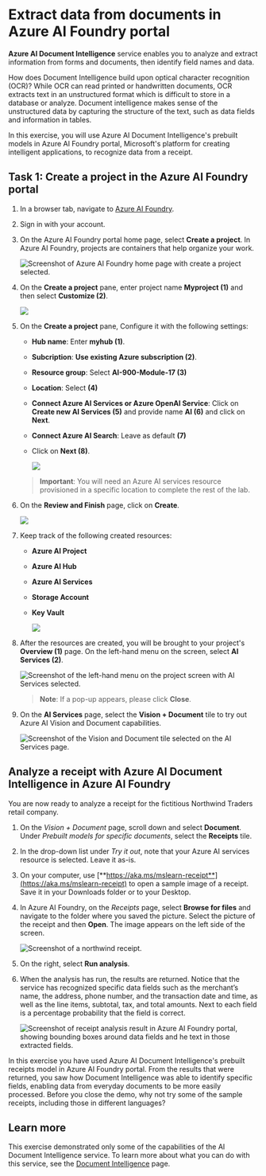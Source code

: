 
# Extract data from documents in Azure AI Foundry portal

**Azure AI Document Intelligence** service enables you to analyze and extract information from forms and documents, then identify field names and data. 

How does Document Intelligence build upon optical character recognition (OCR)? While OCR can read printed or handwritten documents, OCR extracts text in an unstructured format which is difficult to store in a database or analyze. Document intelligence makes sense of the unstructured data by capturing the structure of the text, such as data fields and information in tables. 

In this exercise, you will use Azure AI Document Intelligence's prebuilt models in Azure AI Foundry portal, Microsoft's platform for creating intelligent applications, to recognize data from a receipt. 

## Task 1: Create a project in the Azure AI Foundry portal

1. In a browser tab, navigate to [Azure AI Foundry](https://ai.azure.com?azure-portal=true).

1. Sign in with your account. 

1. On the Azure AI Foundry portal home page, select **Create a project**. In Azure AI Foundry, projects are containers that help organize your work.  

    ![Screenshot of Azure AI Foundry home page with create a project selected.](./media/azure-ai-foundry-create-project.png)

1. On the **Create a project** pane, enter project name **Myproject<inject key="DeploymentID" enableCopy="false" /> (1)** and then select **Customize (2)**.

    ![](./media/17-3.png)

1. On the **Create a project** pane, Configure it with the following settings:

    - **Hub name**: Enter **myhub<inject key="DeploymentID" enableCopy="false" /> (1)**.
    - **Subcription**: **Use existing Azure subscription (2)**.
    - **Resource group**: Select **AI-900-Module-17 (3)**
    - **Location**: Select **<inject key="location" enableCopy="false"/> (4)**
    - **Connect Azure AI Services or Azure OpenAI Service**:
    Click on **Create new AI Services (5)** and provide name **AI<inject key="DeploymentID" enableCopy="false" /> (6)** and click on **Next**.
    - **Connect Azure AI Search**: Leave as default **(7)**
    - Click on **Next (8)**.

        ![](./media/17-1.png)

    > **Important**: You will need an Azure AI services resource provisioned in a specific location to complete the rest of the lab.

1. On the **Review and Finish** page, click on **Create**.

    ![](./media/17-2.png)

1. Keep track of the following created resources: 
    
    - **Azure AI Project**
    - **Azure AI Hub**  
    - **Azure AI Services**    
    - **Storage Account**  
    - **Key Vault**

      ![](./media/17-4.png)
 
1. After the resources are created, you will be brought to your project's **Overview (1)** page. On the left-hand menu on the screen, select **AI Services (2)**.
 
    ![Screenshot of the left-hand menu on the project screen with AI Services selected.](./media/17-5.png)  

    >**Note**: If a pop-up appears, please click **Close**.

1. On the **AI Services** page, select the **Vision + Document** tile to try out Azure AI Vision and Document capabilities.

    ![Screenshot of the Vision and Document tile selected on the AI Services page.](./media/17-6.png)

## Analyze a receipt with Azure AI Document Intelligence in Azure AI Foundry 

You are now ready to analyze a receipt for the fictitious Northwind Traders retail company.

1. On the *Vision + Document* page, scroll down and select **Document**. Under *Prebuilt models for specific documents*, select the **Receipts** tile.

1. In the drop-down list under *Try it out*, note that your Azure AI services resource is selected. Leave it as-is.

1. On your computer, use [**https://aka.ms/mslearn-receipt**](https://aka.ms/mslearn-receipt) to open a sample image of a receipt. Save it in your Downloads folder or to your Desktop. 
 
1. In Azure AI Foundry, on the *Receipts* page, select **Browse for files** and navigate to the folder where you saved the picture. Select the picture of the receipt and then **Open**. The image appears on the left side of the screen.

    ![Screenshot of a northwind receipt.](media/document-intelligence/receipt.jpg)

1. On the right, select **Run analysis**.

1. When the analysis has run, the results are returned. Notice that the service has recognized specific data fields such as the merchant’s name, the address, phone number, and the transaction date and time, as well as the line items, subtotal, tax, and total amounts. Next to each field is a percentage probability that the field is correct.

    ![Screenshot of receipt analysis result in Azure AI Foundry portal, showing bounding boxes around data fields and he text in those extracted fields.](media/receipt-lab-result.png)

In this exercise you have used Azure AI Document Intelligence's prebuilt receipts model in Azure AI Foundry portal. From the results that were returned, you saw how Document Intelligence was able to identify specific fields, enabling data from everyday documents to be more easily processed. Before you close the demo, why not try some of the sample receipts, including those in different languages?


## Learn more

This exercise demonstrated only some of the capabilities of the AI Document Intelligence service. To learn more about what you can do with this service, see the [Document Intelligence](https://learn.microsoft.com/azure/ai-services/document-intelligence/overview?view=doc-intel-3.1.0) page.

